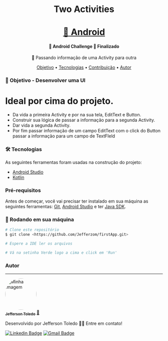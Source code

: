 <h1 align="center">Two Activities</h1>

<h1 align="center">
    <a href="https://pt-br.reactjs.org/">🔗 Android</a>
</h1>

<h4 align="center"> 
	🚧  Android Challenge 🚀 Finalizado
</h4>

<p align="center">🚀 Passando informação de uma Activity para outra</p>

<p align="center">
 <a href="#objetivo">Objetivo</a> •
 <a href="#tecnologias">Tecnologias</a> • 
 <a href="#contribuicao">Contribuição</a> • 
 <a href="#autor">Autor</a>
</p>

### 🚀 Objetivo - Desenvolver uma UI

Ideal por cima do projeto.
=================
<!--ts-->
   * Da vida a primeira Activity e por na sua tela, EditText e Button.
   * Construir sua lógica de passar a informação para a segunda Activity.
   * Dar vida a segunda Activity.
   * Por fim passar informação de um campo EditText com o click do Button passar a informação para um campo de TextFIeld
<!--te-->

### 🛠 Tecnologias

As seguintes ferramentas foram usadas na construção do projeto:

- [Android Studio](https://developer.android.com/studio)
- [Kotlin](https://developer.android.com/kotlin)

### Pré-requisitos

Antes de começar, você vai precisar ter instalado em sua máquina as seguintes ferramentas:
[Git](https://git-scm.com), [Android Studio](https://developer.android.com/studio) e ter [Java SDK](https://www.oracle.com/java/technologies/downloads/). 

### 🎲 Rodando em sua máquina

```bash
# Clone este repositório
$ git clone <https://github.com/Jefferzom/firstApp.git>

# Espere a IDE ler os arquivos

# Vá na setinha Verde logo a cima e click em 'Run'

```

### Autor
---

<a href="https://www.linkedin.com/in/jefferzomodelot/">
 <img style="border-radius: 50%;" src="https://i.imgur.com/EWNUzHv.png" width="100px;" alt="Minha imagem"/>
 <br />
 <sub><b>Jefferson Toledo</b></sub></a> <a href="https://www.linkedin.com/in/jefferzomodelot/" title="Meu Projeto">🚀</a>
 
Desenvolvido por Jefferson Toledo 👋🏽 Entre em contato!

[![Linkedin Badge](https://img.shields.io/badge/-Jefferson-blue?style=flat-square&logo=Linkedin&logoColor=white&link=https://www.linkedin.com/in/jefferzomodelot/)](https://www.linkedin.com/in/jefferzomodelot/) 
[![Gmail Badge](https://img.shields.io/badge/-jefferson.odelot@gmail.com-c14438?style=flat-square&logo=Gmail&logoColor=white&link=mailto:jefferson.odelot@gmail.com)](mailto:jefferson.odelot@gmail.com)
